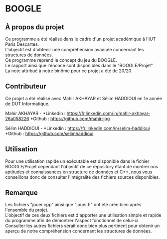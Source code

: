 # BOOGLE  
  
## À propos du projet  
  
Ce programme a été réalisé dans le cadre d'un projet académique à l'IUT Paris Descartes.  
L'objectif est d'obtenir une compréhension avancée concernant les structures de données.  
Ce programme reprend le concept du jeu du BOOGLE.  
Le rapport ainsi que l'énoncé sont disponibles dans le "BOOGLE/Projet"  
La note attribué à notre binôme pour ce projet a été de 20/20.  
  
## Contributeur  
  
Ce projet a été réalisé avec Mahir AKHAYAR et Sélim HADDIOUI en 1e année de DUT Informatique.  
  
Mahir AKHAYAR -
*Linkedin : https://fr.linkedin.com/in/mahir-akhayar-26a058226
*Github : https://github.com/mahir-jpg
  
Sélim HADDIOUI -
*Linkedin : https://fr.linkedin.com/in/selim-haddioui
*Github : https://github.com/selimhaddioui
  
## Utilisation  
  
Pour une utilisation rapide un exécutable est disponible dans le fichier BOOGLE/Projet cependant l'objectif de ce repository étant de montrer nos aptitudes et connaissances en structure de données et C++, nous vous conseillons donc de consulter l'intégralité des fichiers sources disponibles.  

## Remarque  

Les fichiers "jouer.cpp" ainsi que "jouer.h" ont été crée bien après l'ensemble du projet.  
L'objectif de ces deux fichiers est d'apporter une utilisation simple et rapide du programme afin de démontrer l'aspect fonctionnel de celui-ci.  
Consulter les autres fichiers serait donc bien plus pertinent pour obtenir un aperçu de notre compréhension concernant les structures de données.
